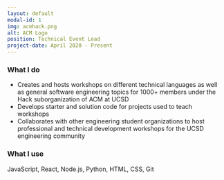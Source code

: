 ```yaml
---
layout: default
modal-id: 1
img: acmhack.png
alt: ACM Logo
position: Technical Event Lead
project-date: April 2020 - Present
---
```


### What I do

- Creates and hosts workshops on different technical languages as well as general software engineering topics for 1000+ members under the Hack suborganization of ACM at UCSD
- Develops starter and solution code for projects used to teach workshops
- Collaborates with other engineering student organizations to host professional and technical development workshops for the UCSD engineering community

### What I use

JavaScript, React, Node.js, Python, HTML, CSS, Git
